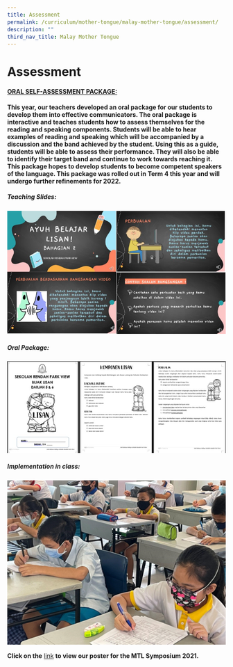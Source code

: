 ```yaml
---
title: Assessment
permalink: /curriculum/mother-tongue/malay-mother-tongue/assessment/
description: ""
third_nav_title: Malay Mother Tongue
---
```

# **Assessment**  

#### <u>ORAL SELF-ASSESSMENT PACKAGE:</u>

**This year, our teachers developed an oral package for our students to develop them into effective communicators. The oral package is interactive and teaches students how to assess themselves for the reading and speaking components. Students will be able to hear examples of reading and speaking which will be accompanied by a discussion and the band achieved by the student. Using this as a guide, students will be able to assess their performance. They will also be able to identify their target band and continue to work towards reaching it. This package hopes to develop students to become competent speakers of the language. This package was rolled out in Term 4 this year and will undergo further refinements for 2022.**

##### <i>Teaching Slides:</i>

![](/images/Malay%20MT%208.jpg)

##### <i>Oral Package:</I>

![](/images/Malay%20MT%209.jpg)

##### <i>Implementation in class:</i>

![](/images/Malay%20MT%206.jpg)

**Click on the** [link](https://www.mtls.edu.sg/mlmoe/park-view/) **to view our poster for the MTL Symposium 2021.**